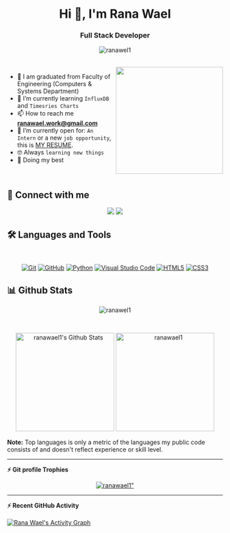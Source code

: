 <h1 align="center">Hi 👋, I'm Rana Wael</h1>
<h3 align="center">Full Stack Developer</h3>

<p align="center"> 
	   <img src="https://img.shields.io/github/followers/ranawael1?label=Followers" alt="ranawel1" />
</p>
<br>
<img align="right" src="https://user-images.githubusercontent.com/63050133/156676671-d5b2e362-97d4-4404-9447-dd71ddfea82f.gif" width = 250px/>
 
 <!---  - 🔭 I’m currently working on [Najme Flutter Application](https://github.com/AbdoMosa99/Najme-Flutter-Mobile-App/) --->
- :school: I am graduated from Faculty of Engineering (Computers & Systems Department) 
- 🌱 I’m currently learning `InfluxDB` and `Timesries Charts`
- 📫 How to reach me **ranawael.work@gmail.com**
- :thinking: I’m currently open for: `An Intern` or a new `job opportunity`, this is [MY RESUME](https://drive.google.com/file/d/1CAa-jEPGcnyx8c11NchJ-p9peraF2QBF/view?usp=sharing).
- :nerd_face: Always `learning new things`
- 🐼 Doing my best 

<br>

## 📩 Connect with me
<p align="center">
    <a href="mailto:ranawael.work@gmail.com" title="Gmail"><img src="https://img.shields.io/badge/gmail-%23F05033.svg?style=for-the-badge&logo=gmail&logoColor=white"/></a>  
    <a href="https://www.linkedin.com/in/rana-wael-015099166/" title="LinkedIn"><img src="https://img.shields.io/badge/linkedin-%230077B5.svg?style=for-the-badge&logo=linkedin&logoColor=white"/></a>  
</p>

## 🛠 Languages and Tools
<br>
<p align="center">
<a href="https://git-scm.com/" title="Git"><img src="https://img.shields.io/badge/git-%23F05033.svg?style=for-the-badge&logo=git&logoColor=white" alt="Git"></a>
<a href="https://github.com/" title="GitHub"><img src="https://img.shields.io/badge/github-%23121011.svg?style=for-the-badge&logo=github&logoColor=white" alt="GitHub"></a>
<a href="https://www.python.org/" title="Python"><img src="https://img.shields.io/badge/python-3670A0?style=for-the-badge&logo=python&logoColor=ffdd54" alt="Python"></a>
<a href="https://code.visualstudio.com/" title="Visual Studio Code"><img src="https://img.shields.io/badge/Visual%20Studio%20Code-0078d7.svg?style=for-the-badge&logo=visual-studio-code&logoColor=white" alt="Visual Studio Code"></a>
<a href="https://www.w3.org/TR/html5/" title="HTML5"><img src="https://img.shields.io/badge/html5-%23E34F26.svg?style=for-the-badge&logo=html5&logoColor=white" alt="HTML5"></a>
	<a href="https://www.w3.org/Style/CSS/" title="CSS3"><img src="https://img.shields.io/badge/css3-%23157122B6.svg?style=for-the-badge&logo=css3&logoColor=white" alt="CSS3"></a>
</p>

## 📊 Github Stats
<p align="center"><img src="https://github-readme-streak-stats.herokuapp.com/?user=ranawael1&theme=tokyonight_duo" alt="ranawel1" /></p>
  <br/>
  <p align="center">
    <a href="https://github.com/anuraghazra/github-readme-stats">
	    <img alt="ranawael1's Github Stats" src="https://github-readme-stats.vercel.app/api?username=ranawael1&show_icons=true&count_private=true&locale=en&theme=tokyonight&layout=compact" height="230px"/></a>
	  <img src="https://github-readme-stats.vercel.app/api/top-langs?username=ranawael1&langs_count=10&show_icons=true&locale=en&theme=tokyonight" alt="ranawael1" height="230px"/>
<br/>

  <b>Note:</b> Top languages is only a metric of the languages my public code consists of and doesn't reflect experience or skill level.
  </p>
  
----
<summary><b>⚡ Git profile Trophies</b></summary>

<p align="center"> <a href="https://github.com/ryo-ma/github-profile-trophy"><img src="https://github-profile-trophy.vercel.app/?username=ranawael1&layout=compact&theme=algolia" alt=ranawael1" /></a> </p>

----

  <summary><b>⚡ Recent GitHub Activity</b></summary>
  <br/>
   <a href="https://github.com/ranawael1"><img alt="Rana Wael's Activity Graph" src="https://activity-graph.herokuapp.com/graph?username=ranawael1&custom_title=Rana%20Wael%27s%20Contribution%20Graph&theme=react-dark" /></a>
  <br/>


<br/>

